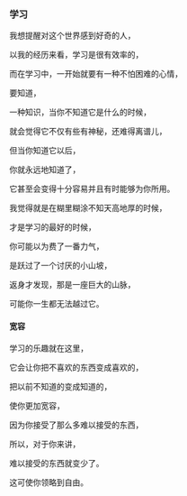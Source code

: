 ### 学习
我想提醒对这个世界感到好奇的人，  

以我的经历来看，学习是很有效率的，

而在学习中，一开始就要有一种不怕困难的心情，

要知道，

一种知识，当你不知道它是什么的时候，

就会觉得它不仅有些有神秘，还难得离谱儿，

但当你知道它以后，

你就永远地知道了，

它甚至会变得十分容易并且有时能够为你所用。

我觉得就是在糊里糊涂不知天高地厚的时候，

才是学习的最好的时候，

你可能以为费了一番力气，

是跃过了一个讨厌的小山坡，

返身才发现，那是一座巨大的山脉，

可能你一生都无法越过它。

#### 宽容
学习的乐趣就在这里，

它会让你把不喜欢的东西变成喜欢的，

把以前不知道的变成知道的，

使你更加宽容，

因为你接受了那么多难以接受的东西，

所以，对于你来讲，

难以接受的东西就变少了。

这可使你领略到自由。
